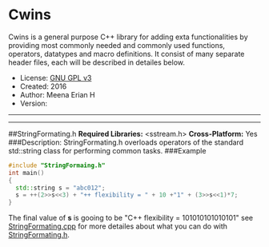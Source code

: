 Cwins
===
Cwins is a general purpose C++ library for adding exta functionalities by providing most commonly needed and commonly used functions, operators, datatypes and macro definitions. It consist of many separate header files, each will be described in detailes below.
+ License: [GNU GPL v3](LICENSE)
+ Created: 2016
+ Author: Meena Erian H
+ Version:

---
---
##StringFormating.h
**Required Libraries:** \<sstream.h\>
**Cross-Platform:** Yes
###Description:
StringFormating.h overloads operators of the standard std::string class for performing common tasks.
###Example
```C++
#include "StringFormaing.h"
int main()
{
  std::string s = "abc012";
  s = ++(2>>s<<3) + "++ flexibility = " + 10 +"1" + (3>>s<<1)*7;
}
```
The final value of **s** is gooing to be "C++ flexibility = 101010101010101"
see [StringFormating.cpp](StringFormating.cpp) for more detailes about what you can do with [StringFormating.h](https://raw.githubusercontent.com/meena-hanna/Cwins/master/StringFormating.h).

